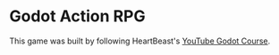 # Godot Action RPG

This game was built by following HeartBeast's [YouTube Godot Course](https://www.youtube.com/playlist?list=PL9FzW-m48fn2SlrW0KoLT4n5egNdX-W9a).
